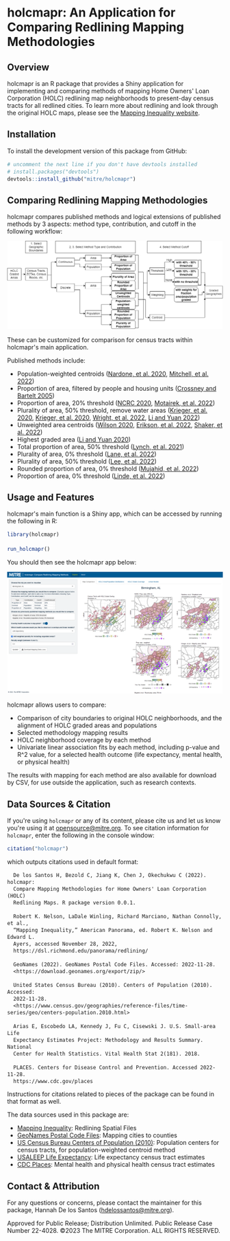 # holcmapr: An Application for Comparing Redlining Mapping Methodologies

## Overview

holcmapr is an R package that provides a Shiny application for implementing and comparing methods of mapping Home Owners' Loan Corporation (HOLC) redlining map neighborhoods to present-day census tracts for all redlined cities. To learn more about redlining and look through the original HOLC maps, please see the [Mapping Inequality website](https://dsl.richmond.edu/panorama/redlining/).

## Installation

To install the development version of this package from GitHub:

``` r
# uncomment the next line if you don't have devtools installed
# install.packages("devtools")
devtools::install_github("mitre/holcmapr")
```

## Comparing Redlining Mapping Methodologies

holcmapr compares published methods and logical extensions of published methods by 3 aspects: method type, contribution, and cutoff in the following workflow:

![mapping_method_flowchart](inst/app_www/figures/fig1_flow.png)

These can be customized for comparison for census tracts within holcmapr's main application.

Published methods include: 
- Population-weighted centroids ([Nardone, et al. 2020](https://pubmed.ncbi.nlm.nih.gov/31999951/), [Mitchell, et al. 2022](https://pubmed.ncbi.nlm.nih.gov/35504083/)) 
- Proportion of area, filtered by people and housing units ([Crossney and Bartelt 2005](https://www.tandfonline.com/doi/abs/10.1080/10511482.2005.9521555)) 
- Proportion of area, 20% threshold ([NCRC 2020](https://ncrc.org/holc-health/), [Motairek, et al. 2022](https://pubmed.ncbi.nlm.nih.gov/35798451/)) 
- Plurality of area, 50% threshold, remove water areas ([Krieger, et al. 2020](https://www.ncbi.nlm.nih.gov/pmc/articles/PMC7287548/), [Krieger, et al. 2020](https://pubmed.ncbi.nlm.nih.gov/32219369/), [Wright, et al. 2022](https://pubmed.ncbi.nlm.nih.gov/35603845/), [Li and Yuan 2022](https://pubmed.ncbi.nlm.nih.gov/35286901/)) 
- Unweighted area centroids ([Wilson 2020](https://www.tandfonline.com/doi/full/10.1080/01944363.2020.1759127), [Erikson, et al. 2022](https://jamanetwork.com/journals/jamanetworkopen/fullarticle/2791603), [Shaker, et al. 2022](https://link.springer.com/article/10.1007/s10460-022-10340-3)) 
- Highest graded area ([Li and Yuan 2020](https://pubmed.ncbi.nlm.nih.gov/34178163/)) 
- Total proportion of area, 50% threshold ([Lynch, et al. 2021](https://www.ncbi.nlm.nih.gov/pmc/articles/PMC8099638/)) 
- Plurality of area, 0% threshold ([Lane, et al. 2022](https://pubs.acs.org/doi/full/10.1021/acs.estlett.1c01012)) 
- Plurality of area, 50% threshold ([Lee, et al. 2022](https://pubmed.ncbi.nlm.nih.gov/33102679/)) 
- Rounded proportion of area, 0% threshold ([Mujahid, et al. 2022](https://www.pnas.org/doi/abs/10.1073/pnas.2110986118)) 
- Proportion of area, 0% threshold ([Linde, et al. 2022](https://pubmed.ncbi.nlm.nih.gov/35639415/))

## Usage and Features

holcmapr's main function is a Shiny app, which can be accessed by running the following in R:

``` r
library(holcmapr)

run_holcmapr()
```

You should then see the holcmapr app below:

![holcmapr_app](man/figures/holcmapr_app.png)

holcmapr allows users to compare: 
- Comparison of city boundaries to original HOLC neighborhoods, and the alignment of HOLC graded areas and populations 
- Selected methodology mapping results 
- HOLC neighborhood coverage by each method 
- Univariate linear association fits by each method, including p-value and R\^2 value, for a selected health outcome (life expectancy, mental health, or physical health)

The results with mapping for each method are also available for download by CSV, for use outside the application, such as research contexts.

## Data Sources & Citation

If you're using `holcmapr` or any of its content, please cite us and let us know you're using it at opensource@mitre.org. To see citation information for `holcmapr`, enter the following in the console window:

```r
citation("holcmapr")
```

which outputs citations used in default format:

```
  De los Santos H, Bezold C, Jiang K, Chen J, Okechukwu C (2022). holcmapr:
  Compare Mapping Methodologies for Home Owners' Loan Corporation (HOLC)
  Redlining Maps. R package version 0.0.1.

  Robert K. Nelson, LaDale Winling, Richard Marciano, Nathan Connolly, et al.,
  “Mapping Inequality,” American Panorama, ed. Robert K. Nelson and Edward L.
  Ayers, accessed November 28, 2022,
  https://dsl.richmond.edu/panorama/redlining/

  GeoNames (2022). GeoNames Postal Code Files. Accessed: 2022-11-28.
  <https://download.geonames.org/export/zip/>

  United States Census Bureau (2010). Centers of Population (2010). Accessed:
  2022-11-28.
  <https://www.census.gov/geographies/reference-files/time-series/geo/centers-population.2010.html>

  Arias E, Escobedo LA, Kennedy J, Fu C, Cisewski J. U.S. Small-area Life
  Expectancy Estimates Project: Methodology and Results Summary. National
  Center for Health Statistics. Vital Health Stat 2(181). 2018.

  PLACES. Centers for Disease Control and Prevention. Accessed 2022-11-28.
  https://www.cdc.gov/places
```

Instructions for citations related to pieces of the package can be found in that format as well.

The data sources used in this package are:
- [Mapping Inequality](https://dsl.richmond.edu/panorama/redlining/): Redlining Spatial Files
- [GeoNames Postal Code Files](https://download.geonames.org/export/zip/): Mapping cities to counties
- [US Census Bureau Centers of Population (2010)](https://www.census.gov/geographies/reference-files/time-series/geo/centers-population.2010.html): Population centers for census tracts, for population-weighted centroid method
- [USALEEP Life Expectancy](https://www.cdc.gov/nchs/nvss/usaleep/usaleep.html): Life expectancy census tract estimates
- [CDC Places](https://www.cdc.gov/places): Mental health and physical health census tract estimates

## Contact & Attribution

For any questions or concerns, please contact the maintainer for this package, Hannah De los Santos ([hdelossantos\@mitre.org](mailto:hdelossantos@mitre.org)).

Approved for Public Release; Distribution Unlimited. Public Release Case Number 22-4028. ©2023 The MITRE Corporation. ALL RIGHTS RESERVED.
